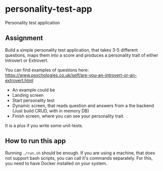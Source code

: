 # personality-test-app
Personality test application


## Assignment
Build a simple personality test application, that takes 3-5 different questions, maps them into a score and produces a personality trait of either Introvert or Extrovert.


You can find examples of questions here: https://www.psychologies.co.uk/self/are-you-an-introvert-or-an-extrovert.html


 * An example could be
 * Landing screen
 * Start personality test
 * Dynamic screen, that reads question and answers from a the backend (Just build CRUD, with in memory DB)
 * Finish screen, where you can see your personality trait.


It is a plus if you write some unit-tests.


## How to run this app

Running `./run.sh` should be enough. If you are using a machine, that does not support bash scripts, you can call it's commands separately. For this, you need to have Docker installed on your system.